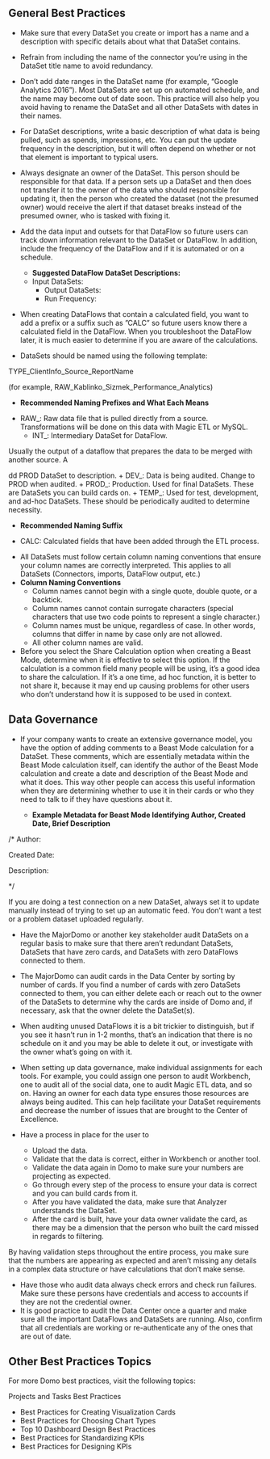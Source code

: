

General Best Practices
------------------------


* Make sure that every DataSet you create or import has a name and a description with specific details about what that DataSet contains.
* Refrain from including the name of the connector you’re using in the DataSet title name to avoid redundancy.
* Don’t add date ranges in the DataSet name (for example, “Google Analytics 2016”). Most DataSets are set up on automated schedule, and the name may become out of date soon. This practice will also help you avoid having to rename the DataSet and all other DataSets with dates in their names.
* For DataSet descriptions, write a basic description of what data is being pulled, such as spends, impressions, etc. You can put the update frequency in the description, but it will often depend on whether or not that element is important to typical users.
* Always designate an owner of the DataSet. This person should be responsible for that data. If a person sets up a DataSet and then does not transfer it to the owner of the data who should responsible for updating it, then the person who created the dataset (not the presumed owner) would receive the alert if that dataset breaks instead of the presumed owner, who is tasked with fixing it.
* Add the data input and outsets for that DataFlow so future users can track down information relevant to the DataSet or DataFlow. In addition, include the frequency of the DataFlow and if it is automated or on a schedule.


	+ **Suggested DataFlow DataSet Descriptions:**

	- Input DataSets:
		- Output DataSets:
		- Run Frequency:
* When creating DataFlows that contain a calculated field, you want to add a prefix or a suffix such as ”CALC” so future users know there a calculated field in the DataFlow. When you troubleshoot the DataFlow later, it is much easier to determine if you are aware of the calculations.
* DataSets should be named using the following template:

TYPE\_ClientInfo\_Source\_ReportName

(for example, RAW\_Kablinko\_Sizmek\_Performance\_Analytics)
* **Recommended Naming Prefixes and What Each Means**

+ RAW\_: Raw data file that is pulled directly from a source. Transformations will be done on this data with Magic ETL or MySQL.
	+ INT\_: Intermediary DataSet for DataFlow.

 Usually the output of a dataflow that prepares the data to be merged with another source. A

 dd PROD DataSet to description.
	+ DEV\_: Data is being audited. Change to PROD when audited.
	+ PROD\_: Production. Used for final DataSets. These are DataSets you can build cards on.
	+ TEMP\_: Used for test, development, and ad-hoc DataSets. These should be periodically audited to determine necessity.
* **Recommended Naming Suffix**

+ CALC: Calculated fields that have been added through the ETL process.
* All DataSets must follow certain column naming conventions that ensure your column names are correctly interpreted. This applies to all DataSets (Connectors, imports, DataFlow output, etc.)
* **Column Naming Conventions**
	+ Column names cannot begin with a single quote, double quote, or a backtick.
	+ Column names cannot contain surrogate characters (special characters that use two code points to represent a single character.)
	+ Column names must be unique, regardless of case. In other words, columns that differ in name by case only are not allowed.
	+ All other column names are valid.
* Before you select the Share Calculation option when creating a Beast Mode, determine when it is effective to select this option. If the calculation is a common field many people will be using, it’s a good idea to share the calculation. If it’s a one time, ad hoc function, it is better to not share it, because it may end up causing problems for other users who don’t understand how it is supposed to be used in context.

Data Governance
-----------------


* If your company wants to create an extensive governance model, you have the option of adding comments to a Beast Mode calculation for a DataSet. These comments, which are essentially metadata within the Beast Mode calculation itself, can identify the author of the Beast Mode calculation and create a date and description of the Beast Mode and what it does. This way other people can access this useful information when they are determining whether to use it in their cards or who they need to talk to if they have questions about it.


	+ **Example Metadata for Beast Mode Identifying Author, Created Date, Brief Description**

/\* Author:


 Created Date:


 Description:


 \*/

 If you are doing a test connection on a new DataSet, always set it to update manually instead of trying to set up an automatic feed. You don’t want a test or a problem dataset uploaded regularly.
* Have the MajorDomo or another key stakeholder audit DataSets on a regular basis to make sure that there aren’t redundant DataSets, DataSets that have zero cards, and DataSets with zero DataFlows connected to them.
* The MajorDomo can audit cards in the Data Center by sorting by number of cards. If you find a number of cards with zero DataSets connected to them, you can either delete each or reach out to the owner of the DataSets to determine why the cards are inside of Domo and, if necessary, ask that the owner delete the DataSet(s).
* When auditing unused DataFlows it is a bit trickier to distinguish, but if you see it hasn’t run in 1-2 months, that’s an indication that there is no schedule on it and you may be able to delete it out, or investigate with the owner what’s going on with it.
* When setting up data governance, make individual assignments for each tools. For example, you could assign one person to audit Workbench, one to audit all of the social data, one to audit Magic ETL data, and so on. Having an owner for each data type ensures those resources are always being audited. This can help facilitate your DataSet requirements and decrease the number of issues that are brought to the Center of Excellence.
* Have a process in place for the user to


	+ Upload the data.
	+ Validate that the data is correct, either in Workbench or another tool.
	+ Validate the data again in Domo to make sure your numbers are projecting as expected.
	+ Go through every step of the process to ensure your data is correct and you can build cards from it.
	+ After you have validated the data, make sure that Analyzer understands the DataSet.
	+ After the card is built, have your data owner validate the card, as there may be a dimension that the person who built the card missed in regards to filtering.


 By having validation steps throughout the entire process, you make sure that the numbers are appearing as expected and aren’t missing any details in a complex data structure or have calculations that don’t make sense.


* Have those who audit data always check errors and check run failures. Make sure these persons have credentials and access to accounts if they are not the credential owner.
* It is good practice to audit the Data Center once a quarter and make sure all the important DataFlows and DataSets are running. Also, confirm that all credentials are working or re-authenticate any of the ones that are out of date.

Other Best Practices Topics
-----------------------------

For more Domo best practices, visit the following topics:

 Projects and Tasks Best Practices
* Best Practices for Creating Visualization Cards
* Best Practices for Choosing Chart Types
* Top 10 Dashboard Design Best Practices
* Best Practices for Standardizing KPIs
* Best Practices for Designing KPIs


